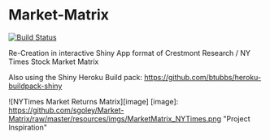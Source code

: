 # Market-Matrix

[![Build Status](https://travis-ci.com/sgoley/Market-Matrix.svg?branch=master)](https://travis-ci.com/sgoley/Market-Matrix)

Re-Creation in interactive Shiny App format of Crestmont Research / NY Times Stock Market Matrix

Also using the Shiny Heroku Build pack: https://github.com/btubbs/heroku-buildpack-shiny

![NYTimes Market Returns Matrix][image]
[image]: https://github.com/sgoley/Market-Matrix/raw/master/resources/imgs/MarketMatrix_NYTimes.png "Project Inspiration"